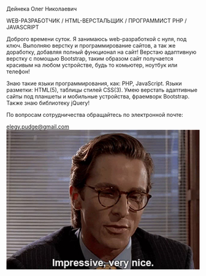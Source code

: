 Дейнека Олег Николаевич

WEB-РАЗРАБОТЧИК / HTML-ВЕРСТАЛЬЩИК / ПРОГРАММИСТ PHP / JAVASCRIPT

Доброго времени суток.
Я занимаюсь web-разработкой с нуля, под ключ.
Выполняю верстку и программирование сайтов, а так же доработку, добавляя полный функционал на сайт! Верстаю адаптивную верстку с помощью Bootstrap, 
таким образом сайт получается красивым на любом устройстве, будь то комьютер, ноутбук или телефон!

Знаю такие языки программирования, как: PHP, JavaScript. Языки разметки: HTML(5), таблицы стилей CSS(3).
Умею верстать адаптивные сайты под планшеты и мобильные устройства, фраемворк Bootstrap. Также знаю библиотеку jQuery!

По вопросам сотрудничества обращайтесь по электронной почте:

elegy.pudge@gmail.com
![Impressive](tenor.png)
